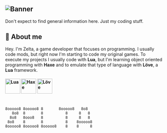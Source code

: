 ## ![Banner](https://i.imgur.com/9DoMUOS.png)

Don't expect to find general information here. Just my coding stuff.

## 🔷 About me
Hey. I'm Zelta, a game developer that focuses on programming.
I usually code mods, but right now I'm starting to code my original games.
To execute my projects I usually code with **Lua**, but I'm learning object oriented programming with **Haxe** and to emulate that type of language with **Löve**, a **Lua** framework.
<h4> <img title="Lua" src="https://upload.wikimedia.org/wikipedia/commons/thumb/c/cf/Lua-Logo.svg/1200px-Lua-Logo.svg.png" width="48"/> <img title="Haxe" src="https://cdn.jsdelivr.net/gh/devicons/devicon/icons/haxe/haxe-original.svg" width="48"/> <img title="Löve" src="https://i.ibb.co/ZB75fSm/descarga-1-removebg-preview-1.png" width="48"/> </h4>
<h1></h1>

```
8ooooo8 8ooooo8 8       8ooooo8   8o8
   8o8  8       8          8     8   8
  8o8   8ooo8   8          8     8   8
 8o8    8       8          8    8ooooo8
8ooooo8 8ooooo8 8ooooo8    8    8     8
```
    